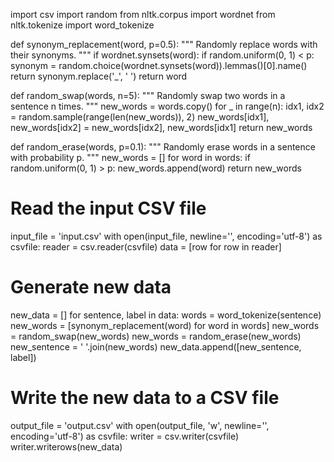 import csv
import random
from nltk.corpus import wordnet
from nltk.tokenize import word_tokenize

def synonym_replacement(word, p=0.5):
    """
    Randomly replace words with their synonyms.
    """
    if wordnet.synsets(word):
        if random.uniform(0, 1) < p:
            synonym = random.choice(wordnet.synsets(word)).lemmas()[0].name()
            return synonym.replace('_', ' ')
    return word

def random_swap(words, n=5):
    """
    Randomly swap two words in a sentence n times.
    """
    new_words = words.copy()
    for _ in range(n):
        idx1, idx2 = random.sample(range(len(new_words)), 2)
        new_words[idx1], new_words[idx2] = new_words[idx2], new_words[idx1]
    return new_words

def random_erase(words, p=0.1):
    """
    Randomly erase words in a sentence with probability p.
    """
    new_words = []
    for word in words:
        if random.uniform(0, 1) > p:
            new_words.append(word)
    return new_words

# Read the input CSV file
input_file = 'input.csv'
with open(input_file, newline='', encoding='utf-8') as csvfile:
    reader = csv.reader(csvfile)
    data = [row for row in reader]

# Generate new data
new_data = []
for sentence, label in data:
    words = word_tokenize(sentence)
    new_words = [synonym_replacement(word) for word in words]
    new_words = random_swap(new_words)
    new_words = random_erase(new_words)
    new_sentence = ' '.join(new_words)
    new_data.append([new_sentence, label])

# Write the new data to a CSV file
output_file = 'output.csv'
with open(output_file, 'w', newline='', encoding='utf-8') as csvfile:
    writer = csv.writer(csvfile)
    writer.writerows(new_data)
